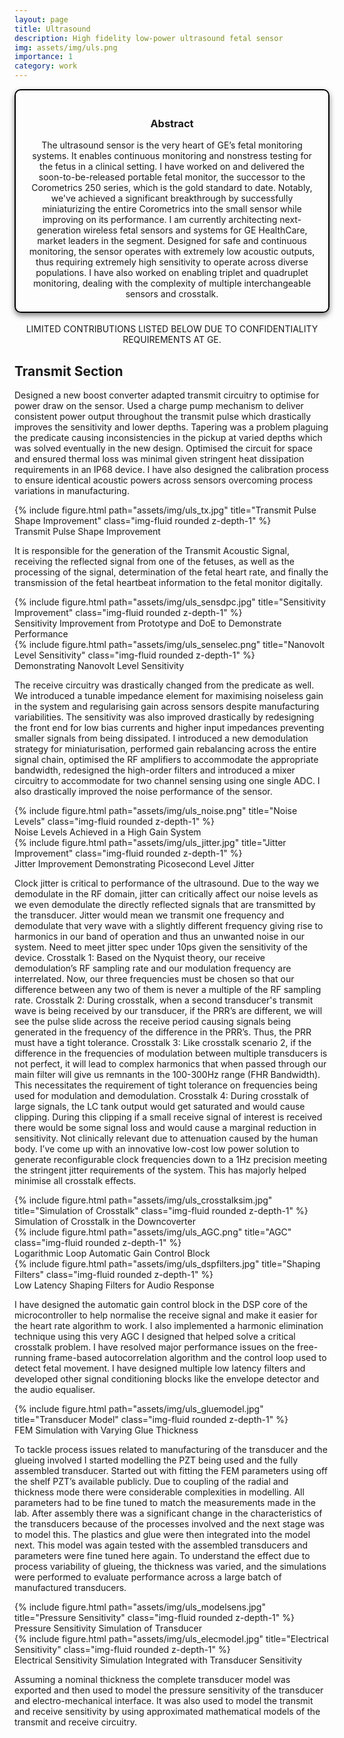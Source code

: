 ```yaml
---
layout: page
title: Ultrasound
description: High fidelity low-power ultrasound fetal sensor
img: assets/img/uls.png
importance: 1
category: work
---
```


<head>
    <meta charset="UTF-8">
    <meta name="viewport" content="width=device-width, initial-scale=1.0">
    <style>
        .info-box {
            border: 2px solid #000000; /* Border color */
            padding: 20px; /* Padding inside the box */
            border-radius: 10px; /* Rounded corners */
            box-shadow: 0 4px 8px rgba(0, 0, 0, 0.5); /* Box shadow for a subtle lift */
            max-width: 800px; /* Maximum width of the box */
            text-align: center;
        }
        .info-box p {
            margin: 0; /* Remove default margin for better spacing */
        }
    </style>
</head>

<div class="info-box">
 <h3><b>Abstract</b></h3>
<p>
The ultrasound sensor is the very heart of GE’s fetal monitoring systems. It enables continuous monitoring and nonstress testing for the fetus in a clinical setting. I have worked on and delivered the soon-to-be-released portable fetal monitor, the successor to the Corometrics 250 series, which is the gold standard to date. Notably, we've achieved a significant breakthrough by successfully miniaturizing the entire Corometrics into the small sensor while improving on its performance. I am currently architecting next-generation wireless fetal sensors and systems for GE HealthCare, market leaders in the segment. Designed for safe and continuous monitoring, the sensor operates with extremely low acoustic outputs, thus requiring extremely high sensitivity to operate across diverse populations. I have also worked on enabling triplet and quadruplet monitoring, dealing with the complexity of multiple interchangeable sensors and crosstalk.
</p></div> 
<br>

<center>LIMITED CONTRIBUTIONS LISTED BELOW DUE TO CONFIDENTIALITY REQUIREMENTS AT GE.</center>

<h2>Transmit Section</h2>

Designed a new boost converter adapted transmit circuitry to optimise for power draw on the sensor. Used a charge pump mechanism to deliver consistent power output throughout the transmit pulse which drastically improves the sensitivity and lower depths. Tapering was a problem plaguing the predicate causing inconsistencies in the pickup at varied depths which was solved eventually in the new design. Optimised the circuit for space and ensured thermal loss was minimal given stringent heat dissipation requirements in an IP68 device. I have also designed the calibration process to ensure identical acoustic powers across sensors overcoming process variations in manufacturing.

<div class="img">
        {% include figure.html path="assets/img/uls_tx.jpg" title="Transmit Pulse Shape Improvement" class="img-fluid rounded z-depth-1" %}
</div>
<div class="caption">
    Transmit Pulse Shape Improvement
</div>


 It is responsible for the generation of the Transmit Acoustic Signal, receiving the reflected signal from one of the fetuses, as well as the processing of the signal, determination of the fetal heart rate, and finally the transmission of the fetal heartbeat information to the fetal monitor digitally.

<div class="img">
        {% include figure.html path="assets/img/uls_sensdpc.jpg" title="Sensitivity Improvement" class="img-fluid rounded z-depth-1" %}
</div>
<div class="caption">
    Sensitivity Improvement from Prototype and DoE to Demonstrate Performance
</div>

<div class="row justify-content-center">
    <div class="col-sm mt-3 mt-md-0 text-center">
        <div class="img">
            {% include figure.html path="assets/img/uls_senselec.png" title="Nanovolt Level Sensitivity" class="img-fluid rounded z-depth-1" %}
        </div>
        <div class="caption">
            Demonstrating Nanovolt Level Sensitivity
        </div>
    </div>
</div>

The receive circuitry was drastically changed from the predicate as well. We introduced a tunable impedance element for maximising noiseless gain in the system and regularising gain across sensors despite manufacturing variabilities. The sensitivity was also improved drastically by redesigning the front end for low bias currents and higher input impedances preventing smaller signals from being dissipated. I introduced a new demodulation strategy for miniaturisation, performed gain rebalancing across the entire signal chain, optimised the RF amplifiers to accommodate the appropriate bandwidth, redesigned the high-order filters and introduced a mixer circuitry to accommodate for two channel sensing using one single ADC. I also drastically improved the noise performance of the sensor. 

<div class="img">
        {% include figure.html path="assets/img/uls_noise.png" title="Noise Levels" class="img-fluid rounded z-depth-1" %}
</div>
<div class="caption">
    Noise Levels Achieved in a High Gain System
</div>

<div class="img">
        {% include figure.html path="assets/img/uls_jitter.jpg" title="Jitter Improvement" class="img-fluid rounded z-depth-1" %}
</div>
<div class="caption">
    Jitter Improvement Demonstrating Picosecond Level Jitter
</div>

Clock jitter is critical to performance of the ultrasound. Due to the way we demodulate in the RF domain, jitter can critically affect our noise levels as we even demodulate the directly reflected signals that are transmitted by the transducer. Jitter would mean we transmit one frequency and demodulate that very wave with a slightly different frequency giving rise to harmonics in our band of operation and thus an unwanted noise in our system. Need to meet jitter spec under 10ps given the sensitivity of the device.
Crosstalk 1: Based on the Nyquist theory, our receive demodulation’s RF sampling rate and our modulation frequency are interrelated. Now, our three frequencies must be chosen so that our difference between any two of them is never a multiple of the RF sampling rate.
Crosstalk 2: During crosstalk, when a second transducer's transmit wave is being received by our transducer, if the PRR’s are different, we will see the pulse slide across the receive period causing signals being generated in the frequency of the difference in the PRR’s. Thus, the PRR must have a tight tolerance.
Crosstalk 3: Like crosstalk scenario 2, if the difference in the frequencies of modulation between multiple transducers is not perfect, it will lead to complex harmonics that when passed through our main filter will give us remnants in the 100-300Hz range (FHR Bandwidth). This necessitates the requirement of tight tolerance on frequencies being used for modulation and demodulation.
Crosstalk 4: During crosstalk of large signals, the LC tank output would get saturated and would cause clipping. During this clipping if a small receive signal of interest is received there would be some signal loss and would cause a marginal reduction in sensitivity. Not clinically relevant due to attenuation caused by the human body.
I’ve come up with an innovative low-cost low power solution to generate reconfigurable clock frequencies down to a 1Hz precision meeting the stringent jitter requirements of the system. This has majorly helped minimise all crosstalk effects. 

<div class="img">
        {% include figure.html path="assets/img/uls_crosstalksim.jpg" title="Simulation of Crosstalk" class="img-fluid rounded z-depth-1" %}
</div>
<div class="caption">
    Simulation of Crosstalk in the Downcoverter
</div>

<div class="row justify-content-center">
    <div class="col-sm mt-3 mt-md-0 text-center">
        <div class="img">
            {% include figure.html path="assets/img/uls_AGC.png" title="AGC" class="img-fluid rounded z-depth-1" %}
        </div>
        <div class="caption">
            Logarithmic Loop Automatic Gain Control Block
        </div>
    </div>
</div>

<div class="img">
        {% include figure.html path="assets/img/uls_dspfilters.jpg" title="Shaping Filters" class="img-fluid rounded z-depth-1" %}
</div>
<div class="caption">
    Low Latency Shaping Filters for Audio Response
</div>

I have designed the automatic gain control block in the DSP core of the microcontroller to help normalise the receive signal and make it easier for the heart rate algorithm to work. I also implemented a harmonic elimination technique using this very AGC I designed that helped solve a critical crosstalk problem. I have resolved major performance issues on the free-running frame-based autocorrelation algorithm and the control loop used to detect fetal movement. I have designed multiple low latency filters and developed other signal conditioning blocks like the envelope detector and the audio equaliser. 

<div class="img">
        {% include figure.html path="assets/img/uls_gluemodel.jpg" title="Transducer Model" class="img-fluid rounded z-depth-1" %}
</div>
<div class="caption">
    FEM Simulation with Varying Glue Thickness
</div>

To tackle process issues related to manufacturing of the transducer and the glueing involved I started modelling the PZT being used and the fully assembled transducer. Started out with fitting the FEM parameters using off the shelf PZT’s available publicly. Due to coupling of the radial and thickness mode there were considerable complexities in modelling. All parameters had to be fine tuned to match the measurements made in the lab. After assembly there was a significant change in the characteristics of the transducers because of the processes involved and the next stage was to model this. The plastics and glue were then integrated into the model next. This model was again tested with the assembled transducers and parameters were fine tuned here again. To understand the effect due to process variability of glueing, the thickness was varied, and the simulations were performed to evaluate performance across a large batch of manufactured transducers.

<div class="img">
        {% include figure.html path="assets/img/uls_modelsens.jpg" title="Pressure Sensitivity" class="img-fluid rounded z-depth-1" %}
</div>
<div class="caption">
    Pressure Sensitivity Simulation of Transducer
</div>

<div class="img">
        {% include figure.html path="assets/img/uls_elecmodel.jpg" title="Electrical Sensitivity" class="img-fluid rounded z-depth-1" %}
</div>
<div class="caption">
    Electrical Sensitivity Simulation Integrated with Transducer Sensitivity
</div>

Assuming a nominal thickness the complete transducer model was exported and then used to model the pressure sensitivity of the transducer and electro-mechanical interface. It was also used to model the transmit and receive sensitivity by using approximated mathematical models of the transmit and receive circuitry.
